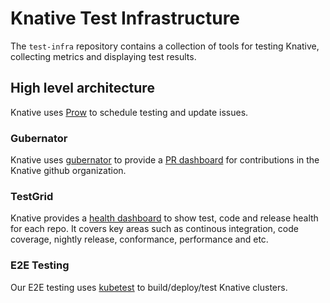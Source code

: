 # Knative Test Infrastructure

The `test-infra` repository contains a collection of tools for testing Knative, collecting metrics
and displaying test results.

## High level architecture

Knative uses [Prow](https://github.com/kubernetes/test-infra/tree/master/prow) to schedule testing and update issues.

### Gubernator

Knative uses [gubernator](https://github.com/kubernetes/test-infra) to provide
a [PR dashboard](https://gubernator.knative.dev/pr) for contributions in the Knative github organization.

### TestGrid

Knative provides a [health dashboard](https://testgrid.knative.dev/) to show test, code and release health for each repo. It covers key areas such as continous integration, code coverage, nightly release, conformance, performance and etc.

### E2E Testing

Our E2E testing uses [kubetest](https://github.com/kubernetes/test-infra/blob/master/kubetest) to build/deploy/test Knative clusters.
